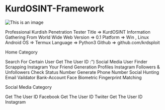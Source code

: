 # KurdOSINT-Framework



![This is an image](https://ibb.co/tsSw44k)



Professional Kurdish Penetration Tester 
Title => KurdOSINT Information Gathering From World Wide Web
Version => 0.1
Platform => Win , Linux 
Android OS => Termux
Language => Python3
Github => github.com/krdsploit


Home Category



 Search For Certain User 
 Get The User ID :")
 Social Media User Finder 
 Scrapping Instagram Your Friend 
 Generation Profiles Instagram Followers & Unfollowers 
 Check Status Number 
 Generate Phone Number 
 Social Hunting 
 Email Vaildator 
 Bank-Account 
 Face Biometric
 Fingerprint Matching 
    


Social Media Category 


Get The User ID Facebook 
Get The User ID Twiiter 
Get The User ID Instagram 
 

